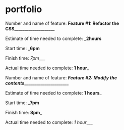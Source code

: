 # portfolio
Number and name of feature: ______Feature #1: Refactor the CSS__________________________

Estimate of time needed to complete: ___2hours__

Start time: ___6pm__

Finish time: _7pm____

Actual time needed to complete: __1 hour___

Number and name of feature: _____Feature #2: Modify the contents___________________________

Estimate of time needed to complete: __1 hours___

Start time: ___7pm__

Finish time: __8pm___

Actual time needed to complete: _1 hour____